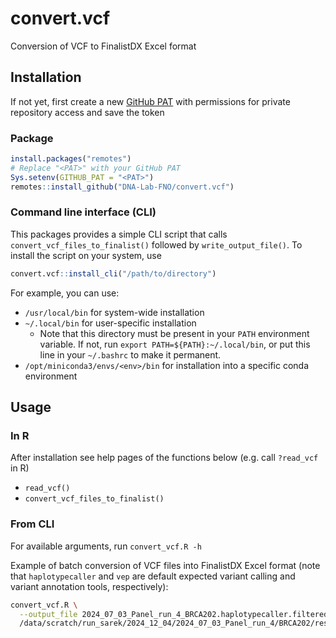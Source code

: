 # convert.vcf

Conversion of VCF to FinalistDX Excel format

## Installation

If not yet, first create a new [GitHub PAT](https://docs.github.com/en/authentication/keeping-your-account-and-data-secure/managing-your-personal-access-tokens#creating-a-personal-access-token-classic)
with permissions for private repository access and save the token

### Package

```r
install.packages("remotes")
# Replace "<PAT>" with your GitHub PAT
Sys.setenv(GITHUB_PAT = "<PAT>")
remotes::install_github("DNA-Lab-FNO/convert.vcf")
```

### Command line interface (CLI)

This packages provides a simple CLI script that calls `convert_vcf_files_to_finalist()` followed by `write_output_file()`.
To install the script on your system, use

```r
convert.vcf::install_cli("/path/to/directory")
```

For example, you can use:

- `/usr/local/bin` for system-wide installation
- `~/.local/bin` for user-specific installation
  - Note that this directory must be present in your `PATH` environment variable.
    If not, run `export PATH=${PATH}:~/.local/bin`, or put this line in your `~/.bashrc` to make it permanent.
- `/opt/miniconda3/envs/<env>/bin` for installation into a specific conda environment

## Usage

### In R

After installation see help pages of the functions below (e.g. call `?read_vcf` in R)

- `read_vcf()`
- `convert_vcf_files_to_finalist()`

### From CLI

For available arguments, run `convert_vcf.R -h`

Example of batch conversion of VCF files into FinalistDX Excel format
(note that `haplotypecaller` and `vep` are default expected variant calling and variant annotation tools, respectively):

```bash
convert_vcf.R \
  --output_file 2024_07_03_Panel_run_4_BRCA202.haplotypecaller.filtered_VEP.xlsx \
  /data/scratch/run_sarek/2024_12_04/2024_07_03_Panel_run_4/BRCA202/results/variant_calling/results/annotation/haplotypecaller/*/*.haplotypecaller.filtered_VEP.ann.vcf.gz
```
